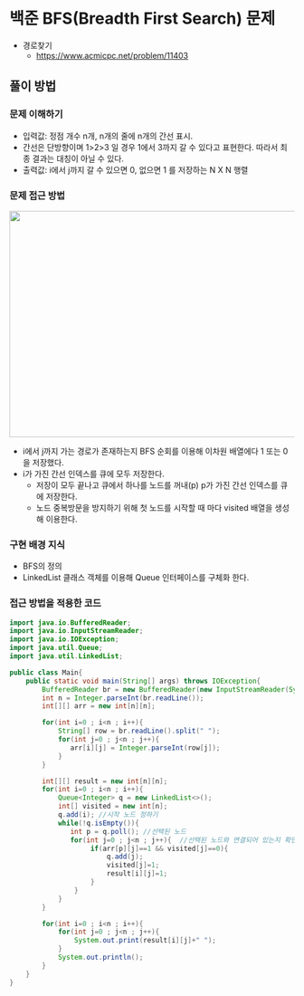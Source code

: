 # 백준 BFS(Breadth First Search) 문제

- 경로찾기
  - https://www.acmicpc.net/problem/11403

## 풀이 방법

### 문제 이해하기

- 입력값: 정점 개수 n개, n개의 줄에 n개의 간선 표시.
- 간선은 단방향이며 1>2>3 일 경우 1에서 3까지 갈 수 있다고 표현한다. 따라서 최종 결과는 대칭이 아닐 수 있다.
- 출력값: i에서 j까지 갈 수 있으면 0, 없으면 1 를 저장하는 N X N 행렬

### 문제 접근 방법

<img src="./imgs/nodeBfs.png" width="600px" height="400px" />

- i에서 j까지 가는 경로가 존재하는지 BFS 순회를 이용해 이차원 배열에다 1 또는 0을 저장했다.
- i가 가진 간선 인덱스를 큐에 모두 저장한다.
  - 저장이 모두 끝나고 큐에서 하나를 노드를 꺼내(p) p가 가진 간선 인덱스를 큐에 저장한다.
  - 노드 중복방문을 방지하기 위해 첫 노드를 시작할 때 마다 visited 배열을 생성해 이용한다.

### 구현 배경 지식

- BFS의 정의
- LinkedList 클래스 객체를 이용해 Queue 인터페이스를 구체화 한다.

### 접근 방법을 적용한 코드

```java
import java.io.BufferedReader;
import java.io.InputStreamReader;
import java.io.IOException;
import java.util.Queue;
import java.util.LinkedList;

public class Main{
    public static void main(String[] args) throws IOException{
        BufferedReader br = new BufferedReader(new InputStreamReader(System.in));
        int n = Integer.parseInt(br.readLine());
        int[][] arr = new int[n][n];

        for(int i=0 ; i<n ; i++){
            String[] row = br.readLine().split(" ");
            for(int j=0 ; j<n ; j++){
               arr[i][j] = Integer.parseInt(row[j]);
            }
        }

        int[][] result = new int[n][n];
        for(int i=0 ; i<n ; i++){
            Queue<Integer> q = new LinkedList<>();
            int[] visited = new int[n];
            q.add(i); //시작 노드 정하기
            while(!q.isEmpty()){
               int p = q.poll(); //선택된 노드
               for(int j=0 ; j<n ; j++){  //선택된 노드와 연결되어 있는지 확인
                    if(arr[p][j]==1 && visited[j]==0){
                        q.add(j);
                        visited[j]=1;
                        result[i][j]=1;
                    }
                }
            }
        }

        for(int i=0 ; i<n ; i++){
            for(int j=0 ; j<n ; j++){
                System.out.print(result[i][j]+" ");
            }
            System.out.println();
        }
    }
}
```
